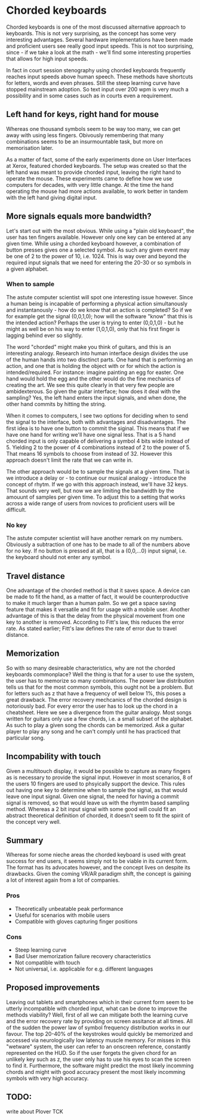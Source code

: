 # Chorded keyboards

Chorded keyboards is one of the most discussed alternative approach to keyboards. This is not very surprising, as the concept has some very interesting advantages. Several hardware implementations have been made and proficient users see really good input speeds. This is not too surprising, since - if we take a look at the math - we'll find some interesting properties that allows for high input speeds.

In fact in court session stenography using chorded keyboards frequently reaches input speeds above human speech. These methods have shortcuts for letters, words and even phrases. Still the steep learning curve have stopped mainstream adoption. So text  input over 200 wpm  is very much a possibility and in some cases such as in courts even a requirement.

## Left hand for keys, right hand for mouse
Whereas one thousand symbols seem to be way too many, we can get away with using less fingers. Obivously remembering that many combinations seems to be an insurmountable task, but more on memorisation later.

As a matter of fact, some of the early experiments done on User Interfaces at Xerox, featured chorded keyboards. The setup was created so that the left hand was meant to provide chorded input, leaving the right hand to operate the mouse. These experiments came to define how we use computers for decades, with very little change. At the time the hand operating the mouse had more actions available, to work better in tandem with the left hand giving digital input. 

## More signals equals more bandwidth?
Let's start out with the most obvious. While using a "plain old keyboard", the user has ten fingers available. However only one key can be entered at any given time. While using a chorded keyboard however, a combination of button presses gives one a selected symbol. As such any given event may be one of 2 to the power of 10, i.e. 1024. This is way over and beyond the required input signals that we need for entering the 20-30 or so symbols in a given alphabet.

### When to sample
The astute computer scientist will spot one interesting issue however. Since a human being is incapable of performing a physical action simultanously and instantanously - how do we know that an action is completed? So if we for example get the signal (0,0,1,0); how will the software "know" that this is the intended action? Perhaps the user is trying to enter (0,0,1,0) - but he might as well be on his way to enter (1,0,1,0), only that his first finger is lagging behind ever so slightly.

The word "chorded" might make you think of guitars, and this is an interesting analogy. Research into human interface design divides the use of the human hands into two disctinct parts. One hand that is performing an action, and one that is holding the object with or for which the action is intended/required. For instance: imagine painting an egg for easter. One hand would hold the egg and the other would do the fine mechanics of creating the art. We see this quite clearly in that very few people are ambidexterous. So given the guitar interface; how does it deal with the sampling? Yes, the left hand enters the input signals, and when done, the other hand commits by hitting the string.

When it comes to computers, I see two options for deciding when to send the signal to the interface, both with advantages and disadvantages. The first idea is to have one button to commit the siginal. This means that if we have one hand for writing we'll have one signal less. That is a 5 hand chorded input is only capable of delivering a symbol 4 bits wide instead of 5. Yielding 2 to the power of 4 combinations instead of 2 to the power of 5. That means 16 symbols to choose from instead of 32. However this approach doesn't limit the rate that we can write in. 

The other approach would be to sample the signals at a given time. That is we introduce a delay or - to continue our musical analogy - introduce the concept of rhytm. If we go with this approach instead, we'll have 32 keys. That sounds very well, but now we are limiting the bandwidth by the amouunt of samples per given time. To adjust this to a setting that works across a wide range of users from novices to proficient users will be difficult.

### No key 
The astute computer scientist will have another remark on my numbers. Obviously a subtraction of one has to be made to all of the numbers above for no key. If no button is pressed at all, that is a  (0,0,...0) input signal, i.e. the keyboard should not enter any symbol.

## Travel distance
One advantage of the chorded method is that it saves space. A device can be made to fit the hand, as a matter of fact, it would be counterproductive to make it much larger than a human palm. So we get a space saving feature that makes it versatile and fit for usage with a mobile user. Another advantage of this is that the delay from the physical movement from one key to another is removed. According to Fitt's law, this reduces the error rate. As stated earlier; Fitt's law defines the rate of error due to travel distance.

## Memorization
So with so many desireable characteristics, why are not the chorded keyboards commonplace? Well the thing is that for a user to use the system, the user has to memorize so many combinations. The power law distribution tells us that for the most common symbols, this ought not be a problem. But for letters such as z that have a frequency of well below 1%, this poses a great drawback. The error recovery mechcanics of the chorded design is notoriously bad. For every error the user has to look up the chord in a cheatsheet. Here we see a divergence from the guitar analogy. Most songs written for guitars only use a few chords, i.e. a small subset of the alphabet. As such to play a given song the chords can be memorized. Ask a guitar player to play any song and he can't comply until he has practiced that particular song.

## Incompability with touch
Given a multitouch display, it would be possible to capture as many fingers as is necessary to provide the signal input. However in most scenarios, 8 of the users 10 fingers are used to phsyically support the device. This rules out having one key to determine when to sample the signal, as that would leave one input signal.  Given one signal, the need for having a commit signal is removed, so that would leave us with the rhymtm based sampling method. Whereas a 2 bit input signal with some good will could fit an abstract theoretical definition of chorded, it doesn't seem to fit the spirit of the concept very well.

## Summary 
Whereas for some nieche areas the chorded keyboard is used with great success for end users, it seems simply not to be viable in its current form. The format has its advocates however, and the concept lives on despite its drawbacks. Given the coming VR/AR paradigm shift, the concept is gaining a lot of interest again from a lot of companies.

### Pros
- Theoretically unbeatable peak performance
- Useful for scenarios with mobile users
- Compatible with gloves capturing finger positions

### Cons
- Steep learning curve
- Bad User memorization failure recovery characteristics 
- Not compatible with touch
- Not universal, i.e. applicable for e.g. different languages

## Proposed improvements
Leaving out tablets and smartphones which in their current form seem to be utterly incompatible with chorded input, what can be done to improve the methods viability? Well, first of all we can mitigate both the learning curve and the error recovery rate by providing on screen assitance at all times. All of the sudden the power law of symbol frequency distribution works in our favour. The top 20-40% of the keystrokes would quickly be memorized and accessed via neurologically low latency muscle memory. For misses in this "wetware" system, the user can refer to an onscreen reference, constantly represented on the HUD. So if the user forgets the given chord for an unlikely key such as z, the user only has to use his eyes to scan the screen to find it. Furthermore, the software might predict the most likely incomming chords and might with good accuracy present the most likely incomming symbols with very high accuracy.   
## TODO:
write about Plover
TCK
